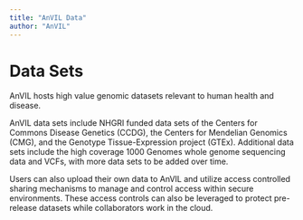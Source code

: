 ```yaml
---
title: "AnVIL Data"
author: "AnVIL"
---
```


# Data Sets

<hero small>AnVIL hosts high value genomic datasets relevant to human health and disease.</hero>

AnVIL data sets include NHGRI funded data sets of the Centers for Commons Disease Genetics (CCDG), the Centers for Mendelian Genomics (CMG), and the Genotype Tissue-Expression project (GTEx). Additional data sets include the high coverage 1000 Genomes whole genome sequencing data and VCFs, with more data sets to be added over time.
 
 Users can also upload their own data to AnVIL and utilize access controlled sharing mechanisms to manage and control access within secure environments. These access controls can also be leveraged to protect pre-release datasets while collaborators work in the cloud.

<data-summary></data-summary>

<data-detail></data-detail>
